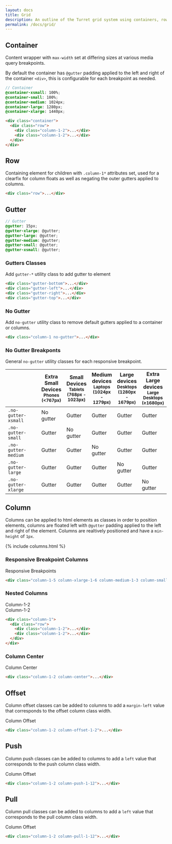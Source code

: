 ```yaml
---
layout: docs
title: Grid
description: An outline of the Turret grid system using containers, rows and gutters. Includes a demonstration of the 12 column grid system with columns, nested columns, offsets, and push/pull examples.
permalink: /docs/grid/
---
```


## Container

Content wrapper with `max-width` set at differing sizes at various media query breakpoints.

By default the container has `@gutter` padding applied to the left and right of the container `<div>`, this is configurable for each breakpoint as needed.

```scss
// Container
@container-xsmall: 100%;
@container-small: 100%;
@container-medium: 1024px;
@container-large: 1280px;
@container-xlarge: 1440px;
```

```html
<div class="container">
  <div class="row">
    <div class="column-1-2">...</div>
    <div class="column-1-2">...</div>
  </div>
</div>
```

## Row

Containing element for children with `.column-1*` attributes set, used for a clearfix for column floats as well as negating the outer gutters applied to columns.

```html
<div class="row">...</div>
```

## Gutter

```scss
// Gutter
@gutter: 15px;
@gutter-xlarge: @gutter;
@gutter-large: @gutter;
@gutter-medium: @gutter;
@gutter-small: @gutter;
@gutter-xsmall: @gutter;
```

### Gutters Classes

Add `gutter-*` utility class to add gutter to element

```html
<div class="gutter-bottom">...</div>
<div class="gutter-left">...</div>
<div class="gutter-right">...</div>
<div class="gutter-top">...</div>
```

### No Gutter

Add `no-gutter` utility class to remove default gutters applied to a container or columns.

```html
<div class="column-1 no-gutter">...</div>
```

### No Gutter Breakponts

General `no-gutter` utility classes for each responsive breakpoint.

<div class="table-responsive">
  <table>
    <thead>
      <tr>
        <th width="25%"></th>
        <th width="15%">Extra Small Devices<br><small>Phones (&lt;767px)</small></th>
        <th width="15%">Small Devices<br><small>Tablets (768px - 1023px)</small></th>
        <th width="15%">Medium devices<br><small>Laptops (1024px - 1279px)</small></th>
        <th width="15%">Large devices<br><small>Desktops (1280px - 1679px)</small></th>
        <th width="15%">Extra Large devices<br><small>Large Desktops (≥1680px)</small></th>
      </tr>
    </thead>
    <tbody>
      <tr>
        <td><code>.no-gutter-xsmall</code></td>
        <td class="is-hidden">No gutter</td>
        <td class="is-visible">Gutter</td>
        <td class="is-visible">Gutter</td>
        <td class="is-visible">Gutter</td>
        <td class="is-visible">Gutter</td>
      </tr>
      <tr>
        <td><code>.no-gutter-small</code></td>
        <td class="is-visible">Gutter</td>
        <td class="is-hidden">No gutter</td>
        <td class="is-visible">Gutter</td>
        <td class="is-visible">Gutter</td>
        <td class="is-visible">Gutter</td>
      </tr>
      <tr>
        <td><code>.no-gutter-medium</code></td>
        <td class="is-visible">Gutter</td>
        <td class="is-visible">Gutter</td>
        <td class="is-hidden">No gutter</td>
        <td class="is-visible">Gutter</td>
        <td class="is-visible">Gutter</td>
      </tr>
      <tr>
        <td><code>.no-gutter-large</code></td>
        <td class="is-visible">Gutter</td>
        <td class="is-visible">Gutter</td>
        <td class="is-visible">Gutter</td>
        <td class="is-hidden">No gutter</td>
        <td class="is-visible">Gutter</td>
      </tr>
      <tr>
        <td><code>.no-gutter-xlarge</code></td>
        <td class="is-visible">Gutter</td>
        <td class="is-visible">Gutter</td>
        <td class="is-visible">Gutter</td>
        <td class="is-visible">Gutter</td>
        <td class="is-hidden">No gutter</td>
      </tr>
    </tbody>
  </table>
</div>

## Column

Columns can be applied to html elements as classes in order to position elements, columns are floated left with `@gutter` padding applied to the left and right of the element. Columns are realtively positioned and have a `min-height` of `1px`.

{% include columns.html %}

### Responsive Breakpoint Columns

<div class="row">
  <div class="column-1-5 column-xlarge-1-6 column-medium-1-3 column-small-1-2">
    <div class="docs-grid-item">Responsive Breakpoints</div>
  </div>
</div>

```html
<div class="column-1-5 column-xlarge-1-6 column-medium-1-3 column-small-1-2">...</div>
```

### Nested Columns

<div class="row">
  <div class="column-1">
    <div class="docs-grid-item">
      <div class="row">
        <div class="column-1-2"><div class="docs-grid-item">Column-1-2</div></div>
        <div class="column-1-2"><div class="docs-grid-item">Column-1-2</div></div>
      </div>
    </div>
  </div>
</div>

```html
<div class="column-1">
  <div class="row">
    <div class="column-1-2">...</div>
    <div class="column-1-2">...</div>
  </div>
</div>
```

### Column Center

<div class="row">
  <div class="column-1-2 column-center">
    <div class="docs-grid-item no-margin">Column Center</div>
  </div>
</div>

```html
<div class="column-1-2 column-center">...</div>
```

## Offset

Column offset classes can be added to columns to add a `margin-left` value that corresponds to the offset column class width.

<div class="row">
  <div class="column-1-2 column-offset-1-2">
    <div class="docs-grid-item no-margin">Column Offset</div>
  </div>
</div>

```html
<div class="column-1-2 column-offset-1-2">...</div>
```

## Push

Column push classes can be added to columns to add a `left` value that corresponds to the push column class width.

<div class="row">
  <div class="column-1-2 column-push-1-12">
    <div class="docs-grid-item no-margin">Column Offset</div>
  </div>
</div>

```html
<div class="column-1-2 column-push-1-12">...</div>
```

## Pull

Column pull classes can be added to columns to add a `left` value that corresponds to the pull column class width.

<div class="row">
  <div class="column-1-2 column-pull-1-12">
    <div class="docs-grid-item no-margin">Column Offset</div>
  </div>
</div>

```html
<div class="column-1-2 column-pull-1-12">...</div>
```




